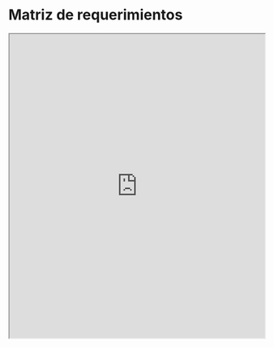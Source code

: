 # Matriz de requerimientos

<iframe height="600" style="width: 100%;" src="https://docs.google.com/spreadsheets/d/1XrbeBULnYoLoNcXCTeQ78w-JaDDtbA19EwCzvBlA_VQ/pubhtml"></iframe>